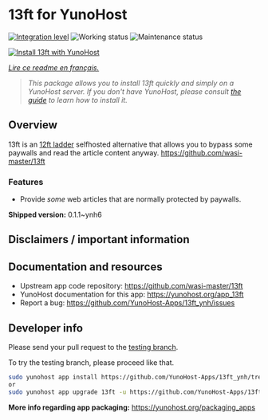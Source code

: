 <!--
N.B.: This README was automatically generated by https://github.com/YunoHost/apps/tree/master/tools/README-generator
It shall NOT be edited by hand.
-->

# 13ft for YunoHost

[![Integration level](https://dash.yunohost.org/integration/13ft.svg)](https://dash.yunohost.org/appci/app/13ft) ![Working status](https://ci-apps.yunohost.org/ci/badges/13ft.status.svg) ![Maintenance status](https://ci-apps.yunohost.org/ci/badges/13ft.maintain.svg)

[![Install 13ft with YunoHost](https://install-app.yunohost.org/install-with-yunohost.svg)](https://install-app.yunohost.org/?app=13ft)

*[Lire ce readme en français.](./README_fr.md)*

> *This package allows you to install 13ft quickly and simply on a YunoHost server.
If you don't have YunoHost, please consult [the guide](https://yunohost.org/#/install) to learn how to install it.*

## Overview

13ft is an [12ft ladder](https://12ft.io) selfhosted alternative that allows you to bypass some paywalls and read the article content anyway.
https://github.com/wasi-master/13ft

### Features
- Provide *some* web articles that are normally protected by paywalls.


**Shipped version:** 0.1.1~ynh6
## Disclaimers / important information



## Documentation and resources

* Upstream app code repository: <https://github.com/wasi-master/13ft>
* YunoHost documentation for this app: <https://yunohost.org/app_13ft>
* Report a bug: <https://github.com/YunoHost-Apps/13ft_ynh/issues>

## Developer info

Please send your pull request to the [testing branch](https://github.com/YunoHost-Apps/13ft_ynh/tree/testing).

To try the testing branch, please proceed like that.

``` bash
sudo yunohost app install https://github.com/YunoHost-Apps/13ft_ynh/tree/testing --debug
or
sudo yunohost app upgrade 13ft -u https://github.com/YunoHost-Apps/13ft_ynh/tree/testing --debug
```

**More info regarding app packaging:** <https://yunohost.org/packaging_apps>
